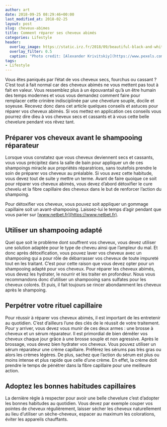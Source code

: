 ```yaml
---
author: art
date: 2018-09-25 08:29:46+00:00
last_modified_at: 2018-02-25
layout: post
slug: cheveux-abimes
title: Comment réparer ses cheveux abimés
categories: Lifestyle
header:
  overlay_image: https://static.irz.fr/2018/09/beautiful-black-and-white-eye-1027092.jpg
  overlay_filter: 0.5
  caption: "Photo credit: [Alexander Krivitskiy](https://www.pexels.com/@krivitskiy)"
tags:
- Lifestyle
---
```



Vous êtes paniqués par l’état de vos cheveux secs, fourchus ou cassant ? C’est tout à fait normal car des cheveux abimés ne vous mettent pas tout à fait en valeur. Vous ressemblez plus à un épouvantail qu’à un être humain des temps modernes et vous vous demandez comment faire pour remplacer cette crinière indisciplinée par une chevelure souple, docile et soyeuse. Recevez donc dans cet article quelques conseils et astuces pour réparer vos cheveux abimés. Si vos mettez en application ces conseils vous pourrez dire dieu à vos cheveux secs et cassants et à vous cette belle chevelure pendant vos rêvez tant.

## Préparer vos cheveux avant le shampooing réparateur

Lorsque vous constatez que vous cheveux deviennent secs et cassants, vous vous précipitez dans la salle de bain pour appliquer un de ces shampoings miracle aux propriétés réparatrices, sans toutefois prendre le soin de préparer vos cheveux au préalable. Si vous avez cette habitude, vous devez tout de suite y mettre un terme. Avant de faire quoique ce soit pour réparer vos cheveux abimés, vous devez d’abord détoxifier le cure chevelu et la fibre capillaire des cheveux dans le but de renforcer l’action du shampoing.

Pour détoxifier vos cheveux, vous pouvez soit appliquer un gommage capillaire soit un avant-shampooing. Laissez-lui le temps d’agir pendant que vous parier sur [www.netbet.fr](https://www.netbet.fr).


## Utiliser un shampooing adapté

Quel que soit le problème dont souffrent vos cheveux, vous devez utiliser une solution adaptée pour le type de cheveu ainsi que l’ampleur du mal. Et donc après détoxification, vous pouvez laver vos cheveux avec un shampooing qui a pour rôle de débarrasser vos cheveux de toute impureté tout en les traitant. C’est pour cette raison que vous devez opter pour un shampooing adapté pour vos cheveux. Pour réparer les cheveux abimés, vous devez les hydrater, le nourrir et les traiter en profondeur.
Nous vous recommandons donc d’utiliser un shampooing sans sulfates pour les cheveux colorés. Et puis, il fait toujours se rincer abondamment les cheveux après le shampoing.


## Perpétrer votre rituel capillaire

Pour réussir à réparer vos cheveux abimés, il est important de les entretenir au quotidien. C’est d’ailleurs l’une des clés de le réussit de votre traitement. Pour y arriver, vous devez vous munir de ces deux armes : une brosse à cheveux et un sérum réparateur. Il est primordial de bien démêler vos cheveux chaque jour grâce à une brosse souple et non agressive. Après le brossage, vous devez bien hydrater vos cheveux. Vous pouvez utiliser un sérum réparateur une crème capillaire. Préférez les sérums pas très gras ou alors les crèmes légères. De plus, sachez que l’action du sérum est plus ou moins intense et plus rapide que celle d’une crème. En effet, la crème doit prendre le temps de pénétrer dans la fibre capillaire pour une meilleure action.


## Adoptez les bonnes habitudes capillaires

La dernière règle à respecter pour avoir une belle chevelure c’est d’adopter les bonnes habitudes au quotidien. Vous devez par exemple couper vos pointes de cheveux régulièrement, laisser sécher les cheveux naturellement au lieu d’utiliser un sèche-cheveux, espacer au maximum les colorations, éviter les appareils chauffants.
